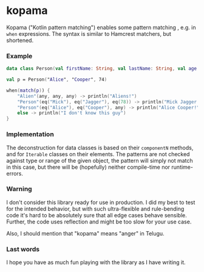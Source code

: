 # kopama

Kopama ("Kotlin pattern matching") enables some pattern matching
, e.g. in `when` expressions. 
The syntax is similar to Hamcrest matchers, but shortened.

### Example

```kotlin
data class Person(val firstName: String, val lastName: String, val age: Int)

val p = Person("Alice", "Cooper", 74)

when(match(p)) {
    "Alien"(any, any, any) -> println("Aliens!")
    "Person"(eq("Mick"), eq("Jagger"), eq(78)) -> println("Mick Jagger!")
    "Person"(eq("Alice"), eq("Cooper"), any) -> println("Alice Cooper!")
    else -> println("I don't know this guy")
}
```

### Implementation

The deconstruction for data classes is based on their `componentN` methods,
and for `Iterable` classes on their elements. The
patterns are not checked against type or range of the given object,
the pattern will simply not match in this case, but there will be
(hopefully) neither compile-time nor runtime-errors.

### Warning

I don't consider this library ready for use in production. 
I did my best to test for the intended behavior,
but with such ultra-flexible and rule-bending code it's hard to be
absolutely sure that all edge cases behave sensible. Further,
the code uses reflection and might be too slow for your use case.

Also, I should mention that "kopama" means "anger" in Telugu.

### Last words

I hope you have as much fun playing with the library as I have 
writing it.